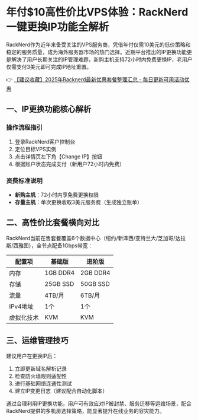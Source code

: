 # 年付$10高性价比VPS体验：RackNerd一键更换IP功能全解析

RackNerd作为近年来备受关注的VPS服务商，凭借年付仅需10美元的低价策略和稳定的服务质量，成为海外服务器市场的热门选择。近期平台推出的IP更换功能更是解决了用户长期关注的IP管理难题，新购主机支持72小时内免费更换IP，老用户仅需支付3美元即可完成IP地址重置。

👉 [【建议收藏】2025年Racknerd最新优惠套餐整理汇总 - 每日更新可用活动优惠](https://bit.ly/Rack_Nerd)

## 一、IP更换功能核心解析

### 操作流程指引
1. 登录RackNerd客户控制台
2. 定位目标VPS实例
3. 点击详情页左下角【Change IP】按钮
4. 根据账户状态完成支付（新用户72小时内免费）

### 资费标准说明
- **新购主机**：72小时内享免费更换权限
- **存量主机**：单次更换收取3美元服务费（生成独立账单）

## 二、高性价比套餐横向对比
RackNerd当前在售套餐覆盖6个数据中心（纽约/新泽西/亚特兰大/芝加哥/达拉斯/西雅图），全节点配备1Gbps带宽：

| 配置项       | 基础版       | 进阶版       |
|--------------|-------------|-------------|
| 内存         | 1GB DDR4    | 2GB DDR4    |
| 存储         | 25GB SSD    | 50GB SSD    |
| 流量         | 4TB/月      | 6TB/月      |
| IPv4地址     | 1个         | 1个         |
| 虚拟化技术   | KVM         | KVM         |

## 三、运维管理技巧
建议用户在更换IP后：
1. 立即更新域名解析记录
2. 检查防火墙规则适配性
3. 进行基础网络连通性测试
4. 建立IP变更日志（建议配合自动化脚本）

通过合理利用IP更换功能，用户可有效应对IP被封禁、服务迁移等运维场景，配合RackNerd提供的多机房选择策略，能显著提升在线业务的容灾能力。